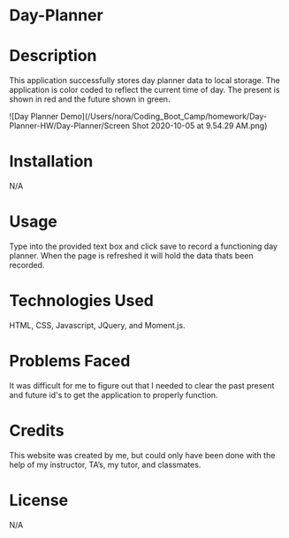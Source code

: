 # Day-Planner
# **Description**
This application successfully stores day planner data to local storage. The application is color coded to reflect the current time of day. The present is shown in red and the future shown in green. 

![Day Planner Demo](/Users/nora/Coding_Boot_Camp/homework/Day-Planner-HW/Day-Planner/Screen Shot 2020-10-05 at 9.54.29 AM.png)

# **Installation**
N/A

# **Usage**
Type into the provided text box and click save to record a functioning day planner. When the page is refreshed it will hold the data thats been recorded. 

# **Technologies Used**
HTML, CSS, Javascript, JQuery, and Moment.js. 

# **Problems Faced**
It was difficult for me to figure out that I needed to clear the past present and future id's to get the application to properly function. 

# **Credits**
This website was created by me, but could only have been done with the help of my instructor, TA’s, my tutor, and classmates. 

# **License**
N/A